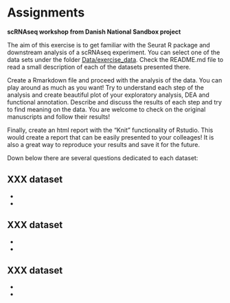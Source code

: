 # Assignments

**scRNAseq workshop from Danish National Sandbox project**

The aim of this exercise is to get familiar with the Seurat R package and downstream analysis of a scRNAseq experiment. You can select one of the data sets under the folder [Data/exercise_data](../Data/exercise_data/). Check the README.md file to read a small description of each of the datasets presented there.

Create a Rmarkdown file and proceed with the analysis of the data. You can play around as much as you want! Try to understand each step of the analysis and create beautiful plot of your exploratory analysis, DEA and functional annotation. Describe and discuss the results of each step and try to find meaning on the data. You are welcome to check on the original manuscripts and follow their results!

Finally, create an html report with the “Knit” functionality of Rstudio. This would create a report that can be easily presented to your colleages! It is also a great way to reproduce your results and save it for the future.

Down below there are several questions dedicated to each dataset:
## XXX dataset
- 
- 

## XXX dataset
- 
- 

## XXX dataset
- 
- 
